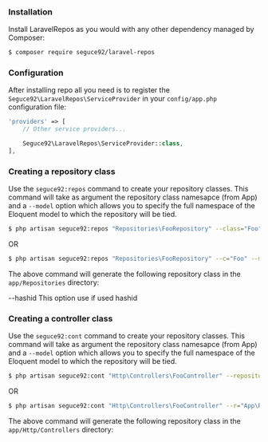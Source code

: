 ### Installation
Install LaravelRepos as you would with any other dependency managed by Composer:

```bash
$ composer require seguce92/laravel-repos
```

### Configuration
After installing repo all you need is to register the ```Seguce92\LaravelRepos\ServiceProvider``` in your `config/app.php` configuration file:

```php
'providers' => [
    // Other service providers...

    Seguce92\LaravelRepos\ServiceProvider::class,
],
```

### Creating a repository class
Use the ```seguce92:repos``` command to create your repository classes. This command will take as argument the repository class namesapce (from App) and
a ```--model``` option which allows you to specify the full namespace of the Eloquent model to which the repository will be tied.

```bash
$ php artisan seguce92:repos "Repositories\FooRepository" --class="Foo" --model="App\Models\Foo"
```
OR
```bash
$ php artisan seguce92:repos "Repositories\FooRepository" --c="Foo" --m="App\Models\Foo"
```

The above command will generate the following repository class in the ```app/Repositories``` directory:

--hashid  This option use if used hashid

### Creating a controller class
Use the ```seguce92:cont``` command to create your repository classes. This command will take as argument the repository class namesapce (from App) and
a ```--model``` option which allows you to specify the full namespace of the Eloquent model to which the repository will be tied.

```bash
$ php artisan seguce92:cont "Http\Controllers\FooController" --repository="App\Repositories\FooRepository" --model="foo"
```
OR
```bash
$ php artisan seguce92:cont "Http\Controllers\FooController" --r="App\Repositories\FooRepository" --m="foo"
```

The above command will generate the following repository class in the ```app/Http/Controllers``` directory:

